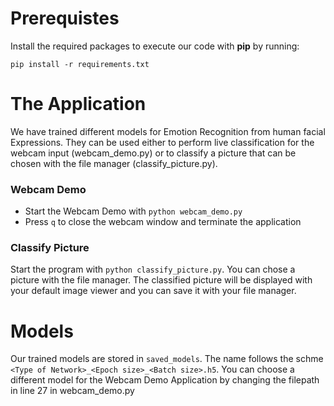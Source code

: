 # Prerequistes

Install the required packages to execute our code with **pip** by running:

```
pip install -r requirements.txt
```

# The Application
We have trained different models for Emotion Recognition from human facial Expressions. They can be used either to perform live classification for the webcam input (webcam_demo.py) or to classify a picture that can be chosen with the file manager (classify_picture.py). 

### Webcam Demo
- Start the Webcam Demo with ```python webcam_demo.py```
- Press ```q``` to close the webcam window and terminate the application
### Classify Picture 
Start the program with ```python classify_picture.py```. You can chose a picture with the file manager. The classified picture will be displayed with your default image viewer and you can save it with your file manager.

# Models

Our trained models are stored in ```saved_models```. The name follows the schme 
```<Type of Network>_<Epoch size>_<Batch size>.h5```. You can choose a different model for the Webcam Demo Application by changing the filepath in line 27 in webcam_demo.py

